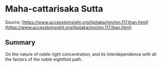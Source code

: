 # Maha-cattarisaka Sutta



Source: [https://www.accesstoinsight.org/tipitaka/mn/mn.117.than.html](https://www.accesstoinsight.org/tipitaka/mn/mn.117.than.html)



## Summary

On the nature of noble right concentration, and its interdependence with all the factors of the noble eightfold path.